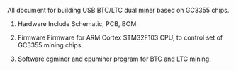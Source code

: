 All document for building USB BTC/LTC dual miner based on GC3355 chips.

1. Hardware
Include Schematic, PCB, BOM.

2. Firmware
Firmware for ARM Cortex STM32F103 CPU, to control set of GC3355 mining chips.

3. Software
cgminer and cpuminer program for BTC and LTC mining.